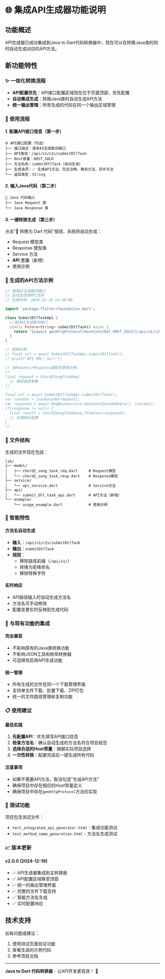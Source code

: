 # 🌐 集成API生成器功能说明

## 功能概述

API生成器已成功集成到Java to Dart代码转换器中，现在可以在转换Java类的同时自动生成对应的API方法。

## 新功能特性

### ✨ 一体化转换流程
- **API配置优先**：API接口配置区域现在位于页面顶部，优先配置
- **自动集成生成**：转换Java类时自动生成API方法
- **统一输出管理**：所有生成的代码在同一个输出区域管理

### 🎯 使用流程

#### 1. 配置API接口信息（第一步）
```
🌐 API接口配置（可选）
├── 接口描述：请求AI生成歌词接口
├── API路径：/api/v1/c2s/submitDtlTask  
├── Host常量：HOST_SOLO
├── 方法名称：submitDtlTask（自动生成）
├── 生成选项：✅ 生成API方法、包含注释、静态方法、异步方法
└── 返回类型：String
```

#### 2. 输入Java代码（第二步）
```
📝 Java 代码输入
├── Java Request 类
└── Java Response 类
```

#### 3. 一键转换生成（第三步）
点击"🔄 转换为 Dart 代码"按钮，系统将自动生成：
- Request 模型类
- Response 模型类  
- Service 方法
- **API 方法**（新增）
- 使用示例

### 🔧 生成的API方法示例

```dart
// 请求AI生成歌词接口
// 自动生成的API文件
// 生成时间: 2024-12-19 14:30:00

import 'package:flutter/foundation.dart';

class SubmitDtlTaskApi {
  //请求AI生成歌词接口
  static Future<String> submitDtlTask() async {
    return "${await genHttpProtocol(HostConstDef.HOST_SOLO)}/api/v1/c2s/submitDtlTask";
  }
}

// 使用示例:
// final url = await SubmitDtlTaskApi.submitDtlTask();
// print('API URL: $url');

// 与Request/Response类配合使用示例:
/*
final request = Chord2SongTaskReq(
  // 填写请求参数
);

final url = await SubmitDtlTaskApi.submitDtlTask();
var content = jsonEncode(request);
var response = await ReqBaseService.mContentEncodeReq(url, content);
if(response != null) {
  final result = Chord2SongTaskResp.fromJson(response);
  // 处理响应结果
}
*/
```

### 📁 文件结构

生成的文件现在包括：
```
lib/
├── model/
│   ├── chord2_song_task_req.dart     # Request模型
│   └── chord2_song_task_resp.dart    # Response模型
├── service/
│   └── api_service.dart              # Service方法
├── api/
│   └── submit_dtl_task_api.dart      # API方法（新增）
└── example/
    └── usage_example.dart            # 使用示例
```

### 🎨 智能特性

#### 方法名自动生成
- **输入**：`/api/v1/c2s/submitDtlTask`
- **输出**：`submitDtlTask`
- **规则**：
  - 移除路径前缀（`/api/v1/`）
  - 转换为驼峰命名
  - 移除特殊字符

#### 实时响应
- API路径输入时自动生成方法名
- 方法名可手动修改
- 配置变更实时反映到生成代码

### 🔄 与现有功能的集成

#### 完全兼容
- 不影响原有的Java类转换功能
- 不影响JSON工具和枚举转换器
- 可选择性启用API生成功能

#### 统一管理
- 所有生成的文件在同一个下载管理界面
- 支持单文件下载、批量下载、ZIP打包
- 统一的文件路径管理和复制功能

### 📋 使用建议

#### 最佳实践
1. **先配置API**：优先填写API接口信息
2. **检查方法名**：确认自动生成的方法名符合项目规范
3. **选择合适的Host常量**：根据实际项目选择
4. **一次性转换**：配置完成后一键生成所有代码

#### 注意事项
- 如果不需要API方法，取消勾选"生成API方法"
- 确保项目中存在相应的Host常量定义
- 确保项目中存在`genHttpProtocol`方法的实现

### 🧪 测试功能

项目包含测试文件：
- `test_integrated_api_generator.html` - 集成功能测试
- `test_method_name_generation.html` - 方法名生成测试

### 📈 版本更新

#### v2.0.0 (2024-12-19)
- ✅ API生成器集成到主转换器
- ✅ API配置区域移至顶部
- ✅ 统一的输出管理界面
- ✅ 完整的文件下载支持
- ✅ 智能方法名生成
- ✅ 实时配置响应

## 技术支持

如有问题或建议：
1. 使用测试页面验证功能
2. 查看生成的示例代码
3. 参考项目文档

---

**Java to Dart 代码转换器** - 让API开发更高效！ 🚀 